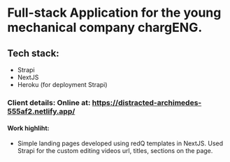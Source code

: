 # Full-stack Application for the young mechanical company chargENG.

## Tech stack: 
- Strapi 
- NextJS
- Heroku (for deployment Strapi)
### Client details:  Online at: https://distracted-archimedes-555af2.netlify.app/
#### Work highliht: 
- Simple landing pages developed using redQ templates in NextJS.
   Used Strapi for the custom editing videos url, titles, sections on the page.


